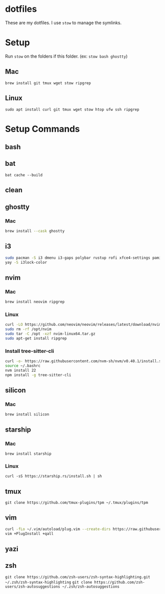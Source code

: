 # dotfiles

These are my dotfiles. I use `stow` to manage the symlinks.

# Setup
Run `stow` on the folders if this folder. (ex: `stow bash ghostty`)
## Mac
`brew install git tmux wget stow ripgrep`

## Linux
`sudo apt install curl git tmux wget stow htop ufw ssh ripgrep`

# Setup Commands

## bash

## bat
`bat cache --build`

## clean


## ghostty
### Mac
```bash
brew install --cask ghostty
```

## i3
```bash
sudo pacman -S i3 dmenu i3-gaps polybar rustup rofi xfce4-settings pamixer
yay -S i3lock-color
```

## nvim
### Mac
```bash
brew install neovim ripgrep
```

### Linux
```bash
curl -LO https://github.com/neovim/neovim/releases/latest/download/nvim-linux64.tar.gz
sudo rm -rf /opt/nvim
sudo tar -C /opt -xzf nvim-linux64.tar.gz
sudo apt-get install ripgrep
```

### Install tree-sitter-cli
```bash
curl -o- https://raw.githubusercontent.com/nvm-sh/nvm/v0.40.1/install.sh | bash
source ~/.bashrc
nvm install 22
npm install -g tree-sitter-cli
```
## silicon
### Mac
`brew install silicon`

## starship
### Mac
`brew install starship`

### Linux
`curl -sS https://starship.rs/install.sh | sh`

## tmux
`git clone https://github.com/tmux-plugins/tpm ~/.tmux/plugins/tpm`

## vim
```bash
curl -fLo ~/.vim/autoload/plug.vim --create-dirs https://raw.githubusercontent.com/junegunn/vim-plug/master/plug.vim
vim +PlugInstall +qall
```

## yazi

## zsh
`git clone https://github.com/zsh-users/zsh-syntax-highlighting.git ~/.zsh/zsh-syntax-highlighting`
`git clone https://github.com/zsh-users/zsh-autosuggestions ~/.zsh/zsh-autosuggestions`

